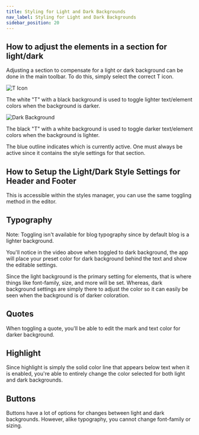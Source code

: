 ```yaml
---
title: Styling for Light and Dark Backgrounds
nav_label: Styling for Light and Dark Backgrounds
sidebar_position: 20
---
```


## How to adjust the elements in a section for light/dark

Adjusting a section to compensate for a light or dark background can be done in the main toolbar. To do this, simply
select the correct T icon.

![T Icon](/assets/studio/d33v4339jhl8k0.cloudfront.netdocsassets5e4848762c7d3a7e9ae7ce2dimages5eb1c1262c7d3a5ea54a83d1file-NIlhLyt2wr.png)

The white "T" with a black background is used to toggle lighter text/element colors when the background is darker.

![Dark Background](/assets/studio/d33v4339jhl8k0.cloudfront.netdocsassets5e4848762c7d3a7e9ae7ce2dimages5eb1c155042863474d1a2f5afile-iK4vWcQBGr.png)

The black "T" with a white background is used to toggle darker text/element colors when the background is lighter.

The blue outline indicates which is currently active. One must always be active since it contains the style settings for
that section.

## How to Setup the Light/Dark Style Settings for Header and Footer

This is accessible within the styles manager, you can use the same toggling method in the editor.

## Typography

Note: Toggling isn't available for blog typography since by default blog is a lighter background.

You'll notice in the video above when toggled to dark background, the app will place your preset color for dark
background behind the text and show the editable settings.

Since the light background is the primary setting for elements, that is where things like font-family, size, and more
will be set. Whereas, dark background settings are simply there to adjust the color so it can easily be seen when the
background is of darker coloration.

## Quotes

When toggling a quote, you'll be able to edit the mark and text color for darker background.

## Highlight

Since highlight is simply the solid color line that appears below text when it is enabled, you're able to entirely
change the color selected for both light and dark backgrounds.

## Buttons

Buttons have a lot of options for changes between light and dark backgrounds. However, alike typography, you cannot
change font-family or sizing.

